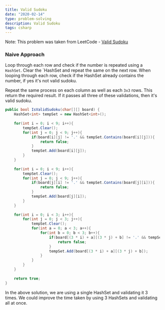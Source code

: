 ```yaml
---
title: Valid Sudoku
date: "2020-02-14"
type: problem-solving
description: Valid Sudoku
tags: csharp
---
```


Note: This problem was taken from LeetCode - [Valid Sudoku](https://leetcode.com/problems/valid-sudoku/)

### Naive Approach

Loop through each row and check if the number is repeated using a `HashSet`. Clear the `HashSet and repeat the same on the next row. When looping through each row, check if the HashSet already contains the number, if yes it's not valid sudoku.

Repeat the same process on each column as well as each `3x3` rows. This return the required result. If it passes all three of these validations, then it's valid sudoku.

```csharp
public bool IsValidSudoku(char[][] board) {
    HashSet<int> tempSet = new HashSet<int>();
    
    for(int i = 0; i < 9; i++){
        tempSet.Clear();
        for(int j = 0; j < 9; j++){
            if(board[i][j] != '.' && tempSet.Contains(board[i][j])){
                return false;
            }
            tempSet.Add(board[i][j]);
        }
    }
    
    for(int i = 0; i < 9; i++){
        tempSet.Clear();
        for(int j = 0; j < 9; j++){
            if(board[j][i] != '.' && tempSet.Contains(board[j][i])){
                return false;
            }
            tempSet.Add(board[j][i]);
        }
    }
    
    for(int i = 0; i < 3; i++){
        for(int j = 0; j < 3; j++){
            tempSet.Clear();
            for(int a = 0; a < 3; a++){
                for(int b = 0; b < 3; b++){
                    if(board[(3 * i) + a][(3 * j) + b] != '.' && tempSet.Contains(board[(3 * i) + a][(3 * j) + b])){
                        return false;
                    }
                    tempSet.Add(board[(3 * i) + a][(3 * j) + b]);
                }
            }
        }
    }
    
    return true;
}
```

In the above solution, we are using a single HashSet and validating it 3 times. We could improve the time taken by using 3 HashSets and validating all at once.
